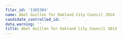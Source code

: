 ```yaml
---
filer_id: '1365384'
name: Abel Guillen for Oakland City Council 2014
candidate_controlled_id: ''
data_warning: ''
title: Abel Guillen for Oakland City Council 2014
---
```

